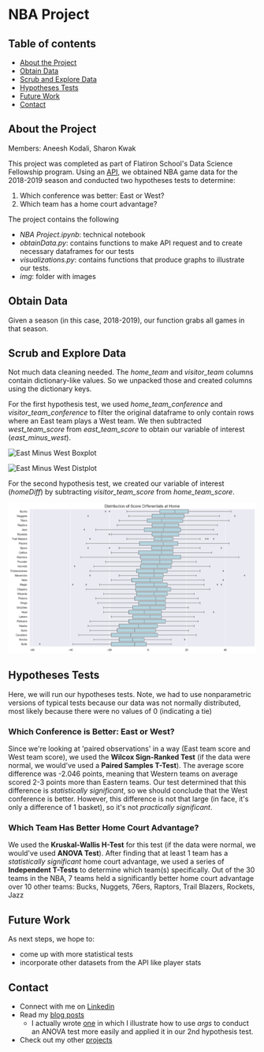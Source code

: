 # NBA Project

## Table of contents

* [About the Project](#about-the-project)
* [Obtain Data](#obtain-data)
* [Scrub and Explore Data](#scrub-and-explore-data)
* [Hypotheses Tests](#hypotheses-tests)
* [Future Work](#future-work)
* [Contact](#contact)


## About the Project

Members: Aneesh Kodali, Sharon Kwak

This project was completed as part of Flatiron School's Data Science Fellowship program. Using an [API](https://www.balldontlie.io/#games), we obtained NBA game data for the 2018-2019 season and conducted two hypotheses tests to determine:
1. Which conference was better: East or West?
2. Which team has a home court advantage?

The project contains the following
- *NBA Project.ipynb*: technical notebook
- *obtainData.py*: contains functions to make API request and to create necessary dataframes for our tests
- *visualizations.py*: contains functions that produce graphs to illustrate our tests.
- *img*: folder with images


## Obtain Data

Given a season (in this case, 2018-2019), our function grabs all games in that season.


## Scrub and Explore Data

Not much data cleaning needed. The *home_team* and *visitor_team* columns contain dictionary-like values. So we unpacked those and created columns using the dictionary keys.

For the first hypothesis test, we used *home_team_conference* and *visitor_team_conference* to filter the original dataframe to only contain rows where an East team plays a West team. We then subtracted *west_team_score* from *east_team_score* to obtain our variable of interest (*east_minus_west*).

![East Minus West Boxplot](img/EastMinusWestBoxplot.png)

![East Minus West Distplot](img/EastMinusWestDistplot.png)

For the second hypothesis test, we created our variable of interest (*homeDiff*) by subtracting *visitor_team_score* from *home_team_score*.

![Home Court Advantage Boxplot](img/HomeCourtAdvBoxplot.png)


## Hypotheses Tests

Here, we will run our hypotheses tests. Note, we had to use nonparametric versions of typical tests because our data was not normally distributed, most likely because there were no values of 0 (indicating a tie)

### Which Conference is Better: East or West?

Since we're looking at 'paired observations' in a way (East team score and West team score), we used the **Wilcox Sign-Ranked Test** (if the data were normal, we would've used a **Paired Samples T-Test**). The average score difference was -2.046 points, meaning that Western teams on average scored 2-3 points more than Eastern teams. Our test determined that this difference is *statistically significant*, so we should conclude that the West conference is better. However, this difference is not that large (in face, it's only a difference of 1 basket), so it's not *practically significant*.

### Which Team Has Better Home Court Advantage?

We used the **Kruskal-Wallis H-Test** for this test (if the data were normal, we would've used **ANOVA Test**). After finding that at least 1 team has a *statistically significant* home court advantage, we used a series of **Independent T-Tests** to determine which team(s) specifically. Out of the 30 teams in the NBA, 7 teams held a significantly better home court advantage over 10 other teams: Bucks, Nuggets, 76ers, Raptors, Trail Blazers, Rockets, Jazz


## Future Work

As next steps, we hope to:
- come up with more statistical tests
- incorporate other datasets from the API like player stats


## Contact

- Connect with me on [Linkedin](https://www.linkedin.com/in/aneeshkodali)
- Read my [blog posts](https://medium.com/@aneesh.kodali)
    - I actually wrote [one](https://medium.com/analytics-vidhya/eh-f-tests-run-anova-easier-with-args-e4a55f3be21d) in which I illustrate how to use *args* to conduct an ANOVA test more easily and applied it in our 2nd hypothesis test.
- Check out my other [projects](https://github.com/aneeshkodali)